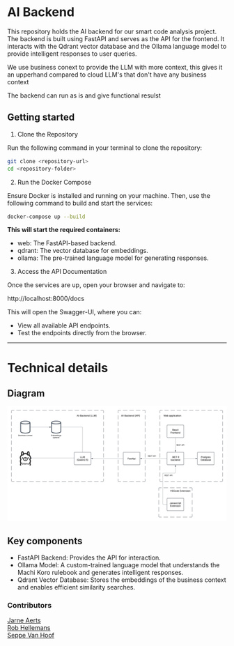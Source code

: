 # AI Backend

This repository holds the AI backend for our smart code analysis project. The backend is built using FastAPI and serves as the API for the frontend. It interacts with the Qdrant vector database and the Ollama language model to provide intelligent responses to user queries.

We use business conext to provide the LLM with more context, this gives it an upperhand compared to cloud LLM's that don't have any business context

The backend can run as is and give functional resulst

## Getting started

1. Clone the Repository

Run the following command in your terminal to clone the repository:

```bash
git clone <repository-url>
cd <repository-folder>
```

2. Run the Docker Compose

Ensure Docker is installed and running on your machine. Then, use the following command to build and start the services:

```bash
docker-compose up --build
```

**This will start the required containers:**

- web: The FastAPI-based backend.
- qdrant: The vector database for embeddings.
- ollama: The pre-trained language model for generating responses.


3. Access the API Documentation

Once the services are up, open your browser and navigate to:

http://localhost:8000/docs

This will open the Swagger-UI, where you can:

- View all available API endpoints.
- Test the endpoints directly from the browser.

--- 
# Technical details

## Diagram

![The Lab Architecture.png](readme-content/The%20Lab%20Architecture.png)

## Key components

- FastAPI Backend: Provides the API for interaction.
- Ollama Model: A custom-trained language model that understands the Machi Koro rulebook and generates intelligent responses.
- Qdrant Vector Database: Stores the embeddings of the business context  and enables efficient similarity searches.

### Contributors

[Jarne Aerts](https://www.linkedin.com/in/jarne-aerts/) \
[Rob Hellemans](https://www.linkedin.com/in/rob-hellemans/) \
[Seppe Van Hoof](https://www.linkedin.com/in/seppe-van-hoof-b76786225/)